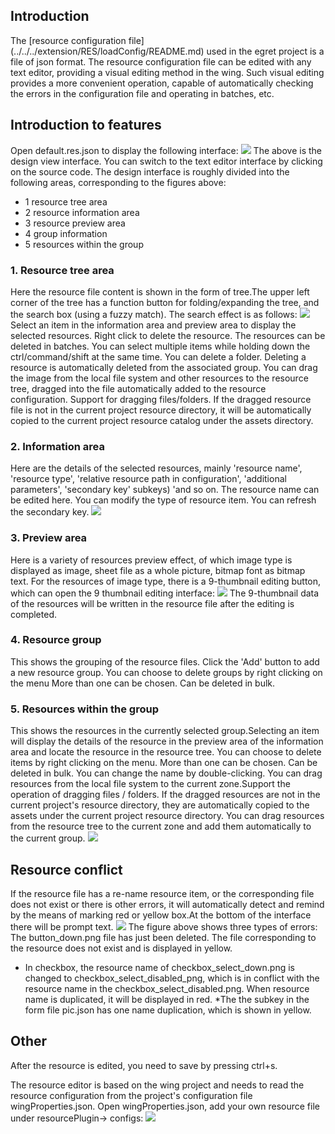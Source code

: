 
## Introduction
The [resource configuration file] (../../../extension/RES/loadConfig/README.md) used in the egret project is a file of json format. The resource configuration file can be edited with any text editor, providing a visual editing method in the wing. Such visual editing provides a more convenient operation, capable of automatically checking the errors in the configuration file and operating in batches, etc.

## Introduction to features
Open default.res.json to display the following interface:
![](573aff051fd8b.png)
The above is the design view interface. You can switch to the text editor interface by clicking on the source code.
The design interface is roughly divided into the following areas, corresponding to the figures above:
* 1 resource tree area
* 2 resource information area
* 3 resource preview area
* 4 group information
* 5 resources within the group

### **1. Resource tree area**
Here the resource file content is shown in the form of tree.The upper left corner of the tree has a function button for folding/expanding the tree, and the search box (using a fuzzy match). The search effect is as follows:
![](573aff052f86f.png)
Select an item in the information area and preview area to display the selected resources.
Right click to delete the resource.
The resources can be deleted in batches. You can select multiple items while holding down the ctrl/command/shift at the same time. 
You can delete a folder.
Deleting a resource is automatically deleted from the associated group.
You can drag the image from the local file system and other resources to the resource tree, dragged into the file automatically added to the resource configuration.
Support for dragging files/folders.
If the dragged resource file is not in the current project resource directory, it will be automatically copied to the current project resource catalog under the assets directory.
### **2. Information area**
Here are the details of the selected resources, mainly 'resource name', 'resource type', 'relative resource path in configuration', 'additional parameters', 'secondary key' subkeys) 'and so on.
The resource name can be edited here.
You can modify the type of resource item.
You can refresh the secondary key.
![](573aff053f842.png)

### **3. Preview area**
Here is a variety of resources preview effect, of which image type is displayed as image, sheet file as a whole picture, bitmap font as  bitmap text.
For the resources of image type, there is a 9-thumbnail editing button, which can open the 9 thumbnail editing interface:
![](573aff0550dae.png)
The 9-thumbnail data of the resources will be written in the resource file after the editing is completed.
### **4. Resource group**
This shows the grouping of the resource files.
Click the 'Add' button to add a new resource group.
You can choose to delete groups by right clicking on the menu
More than one can be chosen.
Can be deleted in bulk.
### **5. Resources within the group**
This shows the resources in the currently selected group.Selecting an item will display the details of the resource in the preview area of the information area and locate the resource in the resource tree.
You can choose to delete items by right clicking on the menu.
More than one can be chosen.
Can be deleted in bulk.
You can change the name by double-clicking.
You can drag resources from the local file system to the current zone.Support the operation of dragging files / folders.
If the dragged resources are not in the current project's resource directory, they are automatically copied to the assets under the current project resource directory.
You can drag resources from the resource tree to the current zone and add them automatically to the current group.
![](573aff04e00c9.gif)

## Resource conflict
If the resource file has a re-name resource item, or the corresponding file does not exist or there is other errors, it will automatically detect and remind by the means of marking red or yellow box.At the bottom of the interface there will be prompt text.
![](573aff0564a44.png)
The figure above shows three types of errors:
The button_down.png file has just been deleted. The file corresponding to the resource does not exist and is displayed in yellow.
* In checkbox, the resource name of checkbox_select_down.png is changed to checkbox_select_disabled_png, which is in conflict with the resource name in the checkbox_select_disabled.png. When resource name is duplicated, it will be displayed in red.
*The the subkey in the form file pic.json has one name duplication, which is shown in yellow.

## Other
After the resource is edited, you need to save by pressing ctrl+s.

The resource editor is based on the wing project and needs to read the resource configuration from the project's configuration file wingProperties.json. Open wingProperties.json, add your own resource file under resourcePlugin-> configs:
![](573aff0506c43.png)


